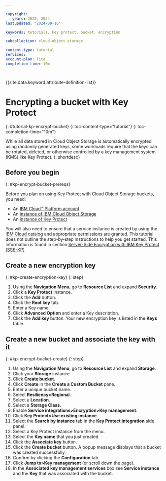```yaml
---

copyright:
   years: 2022, 2024
lastupdated: "2024-09-16"

keywords: tutorials, key protect, bucket, encryption

subcollection: cloud-object-storage

content-type: tutorial
services:
account-plan: lite
completion-time: 10m

---
```


{{site.data.keyword.attribute-definition-list}}

# Encrypting a bucket with Key Protect
{: #tutorial-kp-encrypt-bucket}
{: toc-content-type="tutorial"}
{: toc-completion-time="10m"}

While all data stored in Cloud Object Storage is automatically encrypted using randomly generated keys, some workloads require that the keys can be rotated, deleted, or otherwise controlled by a key management system (KMS) like Key Protect.
{: shortdesc}

## Before you begin
{: #kp-encrypt-bucket-prereqs}

Before you plan on using Key Protect with Cloud Object Storage buckets, you need:

- An [IBM Cloud™ Platform account](http://cloud.ibm.com/)
- An [instance of IBM Cloud Object Storage](/objectstorage/create)
- An [instance of Key Protect](key-protect/key-protect-about)

You will also need to ensure that a service instance is created by using the [IBM Cloud catalog](https://cloud.ibm.com/catalog) and appropriate permissions are granted. This tutorial does not outline the step-by-step instructions to help you get started.  This information is found in section  [Server-Side Encryption with IBM Key Protect (SSE-KP)](https://cloud.ibm.com/docs/cloud-object-storage?topic=cloud-object-storage-kp)

## Create a new encryption key
{: #kp-create-encryption-key}
{: step}

1. Using the **Navigation Menu**, go to **Resource List** and expand **Security**.
1. Click a **Key Protect** instance.
1. Click the **Add** button.
1. Click the **Root key** tab.
1. Enter a Key name.
1. Click **Advanced Option** and enter a Key description.
1. Click the **Add key** button. Your new encryption key is listed in the **Keys** table.

## Create a new bucket and associate the key with it
{: #kp-encrypt-bucket-create}
{: step}

1. Using the **Navigation Menu**, go to **Resource List** and expand **Storage**.
1. Click your **Storage** instance.
1. Click **Create bucket**.
1. Click **Create** in the **Create a Custom Bucket** pane.
1. Enter a unique bucket name.
1. Select **Resiliency>Regional**.
1. Select a **Location**.
1. Select a **Storage Class**.
1. Enable **Service integrations>Encryption>Key management**.
1. Click **Key Protect>Use existing instance**.
1. Select the **Search by instance** tab in the **Key Protect integration** side panel.
1. Select a Key Protect instance from the menu.
1. Select the **Key name** that you just created.
1. Click the **Associate key** button.
1. Click the **Create bucket** button. A popup message displays that a bucket was created successfully.
1. Confirm by clicking the **Configuration** tab.
1. Click **Jump to>Key management** (or scroll down the page).
1. In the **Associated key management services** box see **Service instance** and the **Key** that was associated with the bucket.
